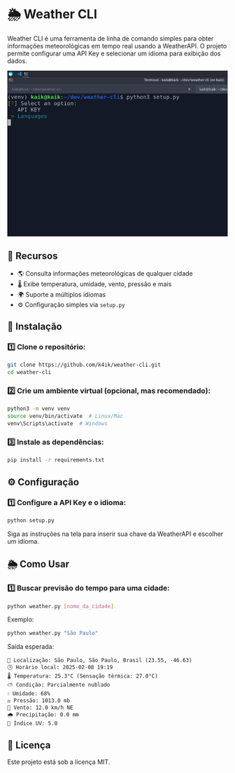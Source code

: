 # 🌦️ Weather CLI

Weather CLI é uma ferramenta de linha de comando simples para obter informações meteorológicas em tempo real usando a WeatherAPI. O projeto permite configurar uma API Key e selecionar um idioma para exibição dos dados.

![Demonstração](demo.gif)

## 📌 Recursos
- 🌎 Consulta informações meteorológicas de qualquer cidade
- 🌡️ Exibe temperatura, umidade, vento, pressão e mais
- 🌍 Suporte a múltiplos idiomas
- ⚙️ Configuração simples via `setup.py`

## 🚀 Instalação

### 1️⃣ Clone o repositório:
```sh
git clone https://github.com/k4ik/weather-cli.git
cd weather-cli
```

### 2️⃣ Crie um ambiente virtual (opcional, mas recomendado):
```sh
python3 -m venv venv
source venv/bin/activate  # Linux/Mac
venv\Scripts\activate  # Windows
```

### 3️⃣ Instale as dependências:
```sh
pip install -r requirements.txt
```

## ⚙️ Configuração
### 1️⃣ Configure a API Key e o idioma:
```sh
python setup.py
```
Siga as instruções na tela para inserir sua chave da WeatherAPI e escolher um idioma.

## 🌦️ Como Usar
### 1️⃣ Buscar previsão do tempo para uma cidade:
```sh
python weather.py [nome_da_cidade]
```
Exemplo:
```sh
python weather.py "São Paulo"
```
Saída esperada:
```
📍 Localização: São Paulo, São Paulo, Brasil (23.55, -46.63)
🕒 Horário local: 2025-02-08 19:19
🌡️ Temperatura: 25.3°C (Sensação térmica: 27.0°C)
⛅ Condição: Parcialmente nublado
💧 Umidade: 68%
⚖️ Pressão: 1013.0 mb
💨 Vento: 12.0 km/h NE
🌧️ Precipitação: 0.0 mm
🔆 Índice UV: 5.0
```

## 📜 Licença
Este projeto está sob a licença MIT.